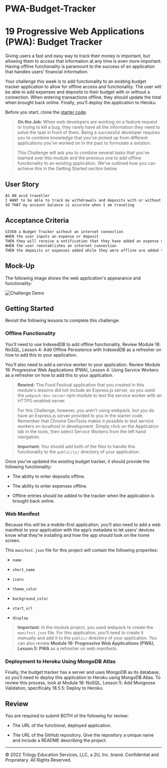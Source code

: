 # PWA-Budget-Tracker

# 19 Progressive Web Applications (PWA): Budget Tracker

Giving users a fast and easy way to track their money is important, but allowing them to access that information at any time is even more important. Having offline functionality is paramount to the success of an application that handles users’ financial information.

Your challenge this week is to add functionality to an existing budget tracker application to allow for offline access and functionality. The user will be able to add expenses and deposits to their budget with or without a connection. When entering transactions offline, they should update the total when brought back online. Finally, you’ll deploy the application to Heroku.

Before you start, clone the [starter code](https://github.com/coding-boot-camp/symmetrical-bassoon).

> **On the Job:** When web developers are working on a feature request or trying to kill a bug, they rarely have all the information they need to solve the task in front of them. Being a successful developer requires you to combine knowledge that you’ve picked up from different applications you’ve worked on in the past to formulate a solution.
> 
> This Challenge will ask you to combine several tasks that you’ve learned over this module and the previous one to add offline functionality to an existing application. We’ve outlined how you can achieve this in the Getting Started section below.


## User Story

```md
AS AN avid traveller
I WANT to be able to track my withdrawals and deposits with or without a data/internet connection
SO THAT my account balance is accurate when I am traveling 
```

## Acceptance Criteria

```md
GIVEN a Budget Tracker without an internet connection
WHEN the user inputs an expense or deposit
THEN they will receive a notification that they have added an expense or deposit
WHEN the user reestablishes an internet connection
THEN the deposits or expenses added while they were offline are added to their transaction history and their totals are updated
```

## Mock-Up

The following image shows the web application's appearance and functionality:

![Challenge Demo](./Assets/19-pwa-homework-demo-01.png)


## Getting Started

Revisit the following lessons to complete this challenge:

### Offline Functionality

You’ll need to use IndexedDB to add offline functionality. Review Module 18: NoSQL, Lesson 4: Add Offline Persistence with IndexedDB as a refresher on how to add this to your application.

You’ll also need to add a service worker to your application. Review Module 19: Progressive Web Applications (PWA), Lesson 4: Using Service Workers as a refresher on how to add this to your application.

> **Rewind:** The Food Festival application that you created in this module's lessons did not include an Express.js server, so you used the `webpack-dev-server` npm module to test the service worker with an HTTPS-enabled server.
> 
> For this Challenge, however, you aren't using webpack, but you do have an Express.js server provided to you in the starter code. Remember that Chrome DevTools makes it possible to test service workers on localhost in development. Simply click on the Application tab in the tools, then select Service Workers from the left hand navigation.

> **Important:** You should add both of the files to handle this functionality to the `public/js/` directory of your application.

Once you’ve updated the existing budget tracker, it should provide the following functionality:

* The ability to enter deposits offline.

* The ability to enter expenses offline.

* Offline entries should be added to the tracker when the application is brought back online.

### Web Manifest

Because this will be a mobile-first application, you’ll also need to add a web manifest to your application with the app’s metadata to let users’ devices know what they’re installing and how the app should look on the home screen.

This `manifest.json` file for this project will contain the following properties:

* `name`

* `short_name`

* `icons`

* `theme_color`

* `background_color`

* `start_url`

* `display`

> **Important:** In the module project, you used webpack to create the `manifest.json` file. For this application, you’ll need to create it manually and add it to the `public/` directory of your application. You can also review **Module 19: Progressive Web Applications (PWA), Lesson 5: PWA** as a refresher on web manifests.

### Deployment to Heroku Using MongoDB Atlas

Finally, the budget tracker has a server and uses MongoDB as its database, so you’ll need to deploy this application to Heroku using MongoDB Atlas. To review this process, look at Module 18: NoSQL, Lesson 5: Add Mongoose Validation, specifically 18.5.5: Deploy to Heroku.


## Review

You are required to submit BOTH of the following for review:

* The URL of the functional, deployed application.

* The URL of the GitHub repository. Give the repository a unique name and include a README describing the project.

- - -
© 2022 Trilogy Education Services, LLC, a 2U, Inc. brand. Confidential and Proprietary. All Rights Reserved.